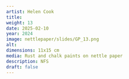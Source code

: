 ```yaml
---
artist: Helen Cook
title: 
weight: 13
date: 2025-02-10
year: 2024
image: nettlepaper/slides/GP_13.png
alt: 
dimensions: 11x15 cm
media: Rust and chalk paints on nettle paper
description: NFS
draft: false
---
```


